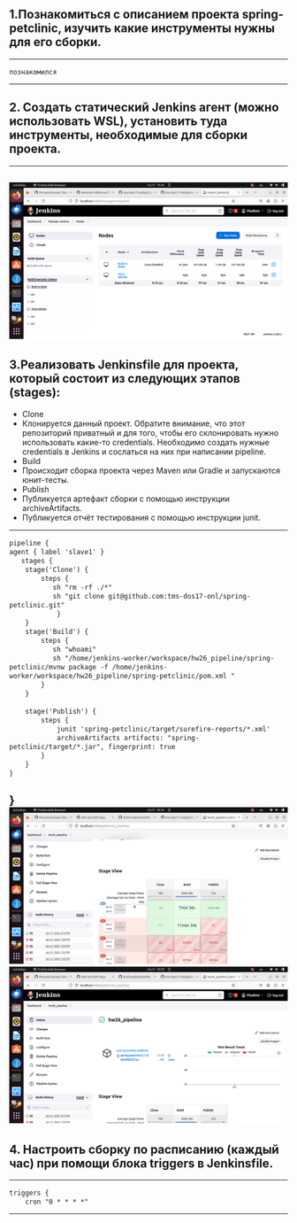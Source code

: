 ## 1.Познакомиться с описанием проекта spring-petclinic, изучить какие инструменты нужны для его сборки.
---
	познакомился
---

## 2. Создать статический Jenkins агент (можно использовать WSL), установить туда инструменты, необходимые для сборки проекта.
---
![plot](slave.png)
---

## 3.Реализовать Jenkinsfile для проекта, который состоит из следующих этапов (stages):
- Clone
- Клонируется данный проект. Обратите внимание, что этот репозиторий приватный и для того, чтобы его склонировать нужно использовать какие-то credentials. Необходимо создать нужные credentials в Jenkins и сослаться на них при написании pipeline.
- Build
- Происходит сборка проекта через Maven или Gradle и запускаются юнит-тесты.
- Publish
- Публикуется артефакт сборки с помощью инструкции archiveArtifacts.
- Публикуется отчёт тестирования с помощью инструкции junit.
---
	pipeline {
    agent { label 'slave1' } 
       stages {
        stage('Clone') {
            steps {
               sh "rm -rf ./*"
               sh "git clone git@github.com:tms-dos17-onl/spring-petclinic.git"
                }
        }
        stage('Build') {
            steps {
               sh "whoami"
               sh "/home/jenkins-worker/workspace/hw26_pipeline/spring-petclinic/mvnw package -f /home/jenkins-worker/workspace/hw26_pipeline/spring-petclinic/pom.xml "
            }
        }
        
        stage('Publish') {
            steps {
                junit 'spring-petclinic/target/surefire-reports/*.xml'
                archiveArtifacts artifacts: "spring-petclinic/target/*.jar", fingerprint: true
            }
        }
    }
}
![plot](pipe_26.png)
![plot](artif.png)
---

## 4. Настроить сборку по расписанию (каждый час) при помощи блока triggers в Jenkinsfile.
---
	triggers {
        cron "0 * * * *"
---
